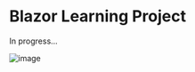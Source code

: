 # Blazor Learning Project

In progress...

![image](https://user-images.githubusercontent.com/87354014/126906193-bb33547e-e30f-4bc8-802e-033f4b7dd82e.png)
